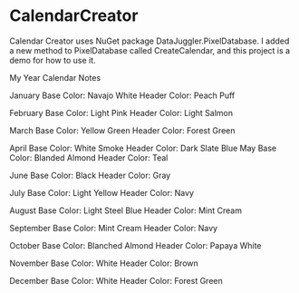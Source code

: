 # CalendarCreator
Calendar Creator uses NuGet package DataJuggler.PixelDatabase. I added a new method to PixelDatabase called
CreateCalendar, and this project is a demo for how to use it.

My Year Calendar Notes

January
Base Color: Navajo White
Header Color: Peach Puff

February
Base Color: Light Pink
Header Color: Light Salmon

March
Base Color: Yellow Green
Header Color: Forest Green

April
Base Color: White Smoke
Header Color: Dark Slate Blue
May
Base Color: Blanded Almond
Header Color: Teal

June
Base Color: Black
Header Color: Gray

July
Base Color: Light Yellow
Header Color: Navy

August
Base Color: Light Steel Blue
Header Color: Mint Cream

September
Base Color: Mint Cream
Header Color: Navy

October
Base Color: Blanched Almond
Header Color: Papaya White

November
Base Color: White
Header Color: Brown

December
Base Color: White
Header Color: Forest Green